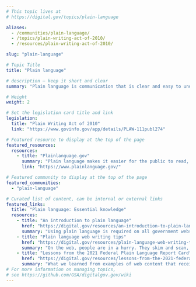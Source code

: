```yaml
---
# This topic lives at
# https://digital.gov/topics/plain-language

aliases:
  - /communities/plain-language/
  - /topics/plain-writing-act-of-2010/
  - /resources/plain-writing-act-of-2010/

slug: "plain-language"

# Topic Title
title: "Plain language"

# description — keep it short and clear
summary: "Plain language is communication that is clear and easy to understand for your target audience, regardless of the medium used to deliver it. It is communication your audience can understand the first time they encounter it. Using plain language on government websites is one of the best ways to reach your target audience. A clear, concise message builds trust with users because they can understand your call to action and complete their tasks and meet their needs."

# Weight
weight: 2

# Set the legislation card title and link
legislation:
  title: "Plain Writing Act of 2010"
  link: "https://www.govinfo.gov/app/details/PLAW-111publ274"

# Featured resource to display at the top of the page
featured_resources:
  resources:
    - title: "Plainlanguage.gov"
      summary: "Plain language makes it easier for the public to read, understand, and use government communications."
      link: "https://www.plainlanguage.gov/"

# Featured community to display at the top of the page
featured_communities:
  - "plain-language"

# Curated list of content, can be internal or external links
featured_links:
  title: "Plain language: Essential knowledge"
  resources:
    - title: "An introduction to plain language"
      href: "https://digital.gov/resources/an-introduction-to-plain-language/"
      summary: "Using plain language is required on all government websites and also creates a better user experience."
    - title: "Plain language web writing tips"
      href: "https://digital.gov/resources/plain-language-web-writing-tips/"
      summary: "On the web, people are in a hurry. They skim and scan, looking for fast answers to their questions, so it’s important to get to the point—quickly."
    - title: "Lessons from the 2021 Federal Plain Language Report Card"
      href: "https://digital.gov/resources/lessons-from-the-2021-federal-plain-language-report-card/"
      summary: "What we learned from examples of web content that received both high and low scores."
# For more information on managing topics,
# see https://github.com/GSA/digitalgov.gov/wiki
---
```

